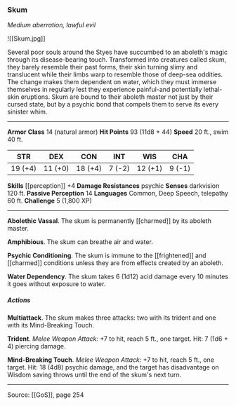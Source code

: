### Skum
_Medium aberration, lawful evil_

![[Skum.jpg]]

Several poor souls around the Styes have succumbed to an aboleth's magic through its disease-bearing touch. Transformed into creatures called skum, they barely resemble their past forms, their skin turning slimy and translucent while their limbs warp to resemble those of deep-sea oddities. The change makes them dependent on water, which they must immerse themselves in regularly lest they experience painful-and potentially lethal-skin eruptions. Skum are bound to their aboleth master not just by their cursed state, but by a psychic bond that compels them to serve its every sinister whim.






---

**Armor Class** 14 (natural armor)
**Hit Points** 93 (11d8 + 44)
**Speed** 20 ft., swim 40 ft.

| STR     | DEX     | CON     | INT     | WIS     | CHA     |
|---------|---------|---------|---------|---------|---------|
| 19 (+4) | 11 (+0) | 18 (+4) | 7 (-2) | 12 (+1) | 9 (-1) |

**Skills** [[perception]] +4
**Damage Resistances** psychic
**Senses** darkvision 120 ft.
**Passive Perception** 14
**Languages** Common, Deep Speech, telepathy 60 ft.
**Challenge** 5 (1,800 XP)

---

**Abolethic Vassal**. The skum is permanently [[charmed]] by its aboleth master.

**Amphibious**. The skum can breathe air and water.

**Psychic Conditioning**. The skum is immune to the [[frightened]] and [[charmed]] conditions unless they are from effects created by an aboleth.

**Water Dependency**. The skum takes 6 (1d12) acid damage every 10 minutes it goes without exposure to water.

##### Actions
**Multiattack**. The skum makes three attacks: two with its trident and one with its Mind-Breaking Touch.

**Trident**. _Melee Weapon Attack:_ +7 to hit, reach 5 ft., one target. Hit: 7 (1d6 + 4) piercing damage.

**Mind-Breaking Touch**. _Melee Weapon Attack:_ +7 to hit, reach 5 ft., one target. Hit: 18 (4d8) psychic damage, and the target has disadvantage on Wisdom saving throws until the end of the skum's next turn.


---

Source: [[GoS]], page 254